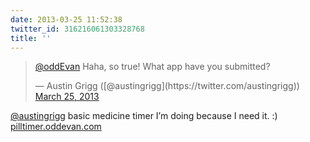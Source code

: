 ```yaml
---
date: 2013-03-25 11:52:38
twitter_id: 316216061303328768
title: ''
---
```


<blockquote class="twitter-tweet"><p lang="en" dir="ltr"><a href="https://twitter.com/oddEvan?ref_src=twsrc%5Etfw">@oddEvan</a> Haha, so true! What app have you submitted?</p>&mdash; Austin Grigg ([@austingrigg](https://twitter.com/austingrigg)) <a href="https://twitter.com/austingrigg/status/316215805224316928?ref_src=twsrc%5Etfw">March 25, 2013</a></blockquote>
<script async src="https://platform.twitter.com/widgets.js" charset="utf-8"></script>

[@austingrigg](https://twitter.com/austingrigg) basic medicine timer I’m doing because I need it. :) [pilltimer.oddevan.com](http://pilltimer.oddevan.com)
